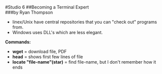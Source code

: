 #Studio 6
##Becoming a Terminal Expert  
###by Ryan Thompson  

- linex/Unix have central repositories that you can "check out" programs from.  
- Windows uses DLL's which are less elegant.  

**Commands:**  
- **wget** = download file, PDF  
- **head** = shows first few lines of file  
- **locate "file-name"(star)** = find file-name, but I don't remember how it ends  
